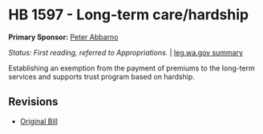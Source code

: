 # HB 1597 - Long-term care/hardship
**Primary Sponsor:** [Peter Abbarno](/person/leg/peter.abbarno.md)

*Status: First reading, referred to Appropriations.* | [leg.wa.gov summary](https://app.leg.wa.gov/billsummary?BillNumber=1597&Year=2021)

Establishing an exemption from the payment of premiums to the long-term services and supports trust program based on hardship.

## Revisions
* [Original Bill](1/)